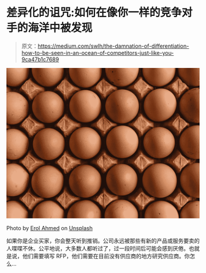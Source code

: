 # 差异化的诅咒:如何在像你一样的竞争对手的海洋中被发现

> 原文：<https://medium.com/swlh/the-damnation-of-differentiation-how-to-be-seen-in-an-ocean-of-competitors-just-like-you-9ca47b1c7689>

![](img/f14c9dca07921d2939a8657ad043846e.png)

Photo by [Erol Ahmed](https://unsplash.com/@erol?utm_source=medium&utm_medium=referral) on [Unsplash](https://unsplash.com?utm_source=medium&utm_medium=referral)

如果你是企业买家，你会整天听到推销。公司永远被那些有新的产品或服务要卖的人喋喋不休。公平地说，大多数人都听过了，过一段时间后可能会感到厌倦。也就是说，他们需要填写 RFP，他们需要在目前没有供应商的地方研究供应商。你怎么…